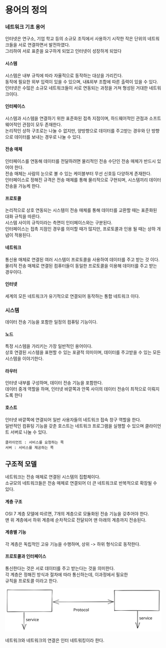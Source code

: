 # 용어의 정의

### 네트워크 기초 용어

인터넷은 연구소, 기업 학교 등의 소규모 조직에서 사용하기 시작한 작은 단위의 네트워크들을 서로 연결하면서 발전하였다.\
그리하여 서로 표준을 요구하게 되었고 인터넷이 성장하게 되었다

#### 시스템

시스템은 내부 규칙에 따라 자율적으로 동작하는 대상을 가리킨다.\
동작에 필요한 외부 입력이 있을 수 있으며, 내&외부 조합에 따른 출력이 있을 수 있다.\
인터넷은 수많은 소규모 네트워크들이 서로 연동되는 과정을 거쳐 형성된 거대한 네트워크이다.

#### 인터페이스

시스템과 시스템을 연결하기 위한 표준화된 접촉 지점이며, 하드웨어적인 관점과 소프트웨어적인 관점이 모두 존재한다.\
논리적인 상하 구조로는 나눌 수 없지만, 양방향으로 데이터를 주고받는 경우와 단 방향으로 데이터를 보내는 경우로 나눌 수 있다.

#### 전송 매체

인터페이스를 연동해 데이터를 전달하려면 물리적인 전송  수단인 전송 매체가 반드시 있어야 한다.\
전송 매체는 사람의 눈으로 볼 수 있는 케이블부터 무선 신호등 다양하게 존재한다.\
인터페이스로 정해진 규격은 전송 매체를 통해 물리적으로 구현되며, 시스템끼리 데이터 전송을 가능케 한다.

#### 프로토콜

논리적으로 상호 연동되는 시스템이 전송 매체를 통해 데이터를 교환할 때는 표준화된 대화 규칙을 따른다.\
시스템 사이의 규칙이라는 측면이 인터페이스와는 구분된다.\
인터페이스는 접촉 지점인 경우를 의미할 때가 많지만, 프로토콜과 인용 될 때는 상하 개념이 적용된다.

#### 네트워크

통신용 매체로 연결된 여러 시스템이 프로토콜을 사용하여 데이터를 주고 받는 것 이다.\
물리적 전송 매체로 연결된 컴퓨터들이 동일한 프로토콜을 이용해 데이터를 주고 받는 경우이다.

#### 인터넷

세계의 모든 네트워크가 유기적으로 연결되어 동작하는 통합 네트워크 이다.

### 시스템

데이터 전송 기능을 포함한 일정의 컴퓨팅 기능이다.

#### 노드

특정 시스템을 가리키는 가장 일반적인 용어이다.\
상호 연결된 시스템을 표현할 수 있는 포괄적 의미이며, 데이터를 주고받을 수 있는 모든 시스템을 이야기한다.

#### 라우터

인터넷 내부를 구성하며, 데이터 전송 기능을 포함한다.\
데이터 중개 역할을 하며, 인터넷 바깥쪽과 안쪽 사이의 데이터 전송이 최적으로 이뤄지도록 한다

#### 호스트

인터넷 바깥쪽에 연결되어 일반 사용자들의 네트워크 접속 창구 역할을 한다.\
&#x20;일반적인 컴퓨팅 기능을 갖춘 호스트는 네트워크 프로그램을 실행할 수 있으며 클라이언트 서버로 나눌 수 있다.

```
클라이언트 : 서비스를 요청하는 쪽
서버 : 서비스를 제공하는 쪽
```

## 구조적 모델

네트워크는 전송 매체로 연결된 시스템의 집합체이다.\
소규모의 네트워크들은 전송 매체로 연결되어 더 큰 네트워크로 반복적으로 확장될 수 있다.

#### 계층 구조

OSI 7 계층 모델에 따르면, 7개의 계층으로 모듈화된 전송 기능을 갖추어야 한다.\
맨 위 계층에서 하위 계층에 순차적으로 전달되어 맨 아래의 계층까지 전송된다.

#### 계층별 기능

&#x20;각 계층은 독립적인 고유 기능을 수행하며, 상위 -> 하위 형식으로 동작한다.

#### 프로토콜과  인터페이스

통신한다는 것은 서로 데이터를 주고 받는다는 것을 의미한다. \
각 계층은 정해진 방식과 절차에 따라 통신하는데, 이과정에서 필요한\
규칙을 프로토콜 이라고 한다.

<img src="../../.gitbook/assets/file.drawing.svg" alt="" class="gitbook-drawing">

네트워크와 네트워크의 연결은 인터 네트워킹이라 한다.

